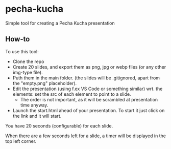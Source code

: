 # pecha-kucha

Simple tool for creating a Pecha Kucha presentation

## How-to

To use this tool:
- Clone the repo
- Create 20 slides, and export them as png, jpg or webp files (or any other img-type file).
- Puth them in the main folder. (the slides will be .gitignored, apart from the "empty.png" placeholder).
- Edit the presentation (using f.ex VS Code or something similar) wrt. the <img> elements: set the src of each element to point to a slide.
  - The order is not important, as it will be scrambled at presentation time anyway.
- Launch the start.html ahead of your presentation. To start it just click on the link and it will start.

You have 20 seconds (configurable) for each slide.

When there are a few seconds left for a slide, a timer will be displayed in the top left corner.

